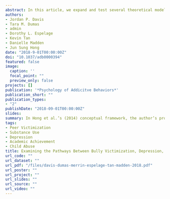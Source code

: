 ```yaml
---
abstract: In this article, we expand and test several theoretical models addressing the longitudinal relationships between bully victimization, depression, academic achievement, and problematic drinking from 3 approaches - Interpersonal risk model, symptom driven model, and a transactional model. Unfortunately, prior research has failed to consider these associations at the within-person level, which is arguably a more relevant level of analysis. Participants were 1,875 students sampled from four Midwestern middle schools and followed for 2 years. Baseline age ranged from 11–13 years with a racially diverse sample (44.3% African American, 29.2% White, 7% Hispanic, 3% Asian/Pacific Islander, and 16.5% Multi-Racial). The current study used an auto-regressive latent trajectory with structured residuals (ALT-SR) model to examine the within-person cross-lagged associations between bully victimization, depression, academic achievement, and problematic drinking. Results indicated support for an interpersonal risk model, where experiences of early bullying victimization resulted in a cascade of problems throughout middle school.  Within this interpersonal risk model we also established that academic achievement was a key mechanism linking bully victimization to problematic drinking during adolescence We did not find evidence for a traditional symptom driven model (e.g., stemming from depression); however, we did find long-term problems stemming from early problematic drinking. Results are discussed in relation to prevention interventions for problematic drinking as well as screenings for early adolescent depression, bully victimization, and academic problems. 
authors:
- Jordan P. Davis 
- Tara M. Dumas
- admin
- Dorothy L. Espelage
- Kevin Tan
- Danielle Madden
- Jun Sung Hong
date: "2018-9-01T00:00:00Z"
doi: "10.1037/adb0000394"
featured: false
image:
  caption: ''
  focal_point: ""
  preview_only: false
projects: []
publication: '*Psychology of Addicitve Behaviors*'
publication_short: ""
publication_types:
- "2"
publishDate: "2018-09-01T00:00:00Z"
slides: 
summary: In Hong et al.’s (2014) conceptual framework, the author’s proposed important mechanisms and paths that may contribute to the association between bully victimization and substance use among adolescents. Specifically, we extend this framework and prior research by examining longitudinal within-person bidirectional relationships between bully victimization, depression, academic achievement, and problematic alcohol use from three theoretical frameworks - interpersonal risk model, symptom driven model, and a transactional model.
tags:
- Peer Victimization
- Substance Use
- Depression
- Academic Achievement
- Child Abuse
title: Examining the Pathways Between Bully Victimization, Depression, Academic Achievement, and Problematic Drinking in Adolescence
url_code: ""
url_dataset: ""
url_pdf: "/files/davis-dumas-merrin-espelage-tan-madden-2018.pdf"
url_poster: ""
url_project: ""
url_slides: ""
url_source: ""
url_video: ""
---
```

